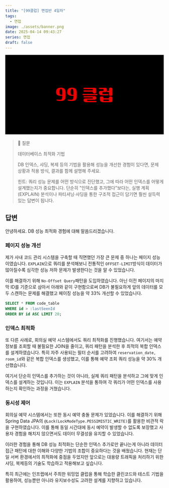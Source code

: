 ```yaml
---
title: "[99클럽] 면접반 4일차"
tags:
  - 면접
image: ./assets/banner.png
date: 2025-04-14 09:43:27
series: 면접
draft: false
---
```


![배너 이미지](./assets/banner.png)

> 📖 질문
>
> 데이터베이스 최적화 기법
>
> DB 인덱스, 샤딩, 복제 등의 기법을 활용해 성능을 개선한 경험이 있다면, 문제 상황과 적용 방식, 결과를 함께 설명해 주세요.
>
> 힌트: 쿼리 성능 문제를 어떤 방식으로 진단했고, 그에 따라 어떤 인덱스를 어떻게 설계했는지가 중요합니다. 단순히 "인덱스를 추가했다"보다는, 실행 계획(EXPLAIN) 분석이나 파티셔닝·샤딩을 통한 구조적 접근이 담기면 훨씬 설득력 있는 답변이 됩니다.

## 답변

안녕하세요. DB 성능 최적화 경험에 대해 말씀드리겠습니다.

### 페이지 성능 개선

제가 사내 코드 관리 시스템을 구축할 때 직면했던 가장 큰 문제 중 하나는 페이지 성능이였습니다. `EXPLAIN`으로 쿼리를 분석해보니 전통적인 `OFFSET-LIMIT`방식이 데이터가 많아질수록 심각한 성능 저하 문제가 발생한다는 것을 알 수 있었습니다.

이를 해결하기 위해 `No-Offset Query`패턴을 도입하였습니다. 아닌 이전 페이지의 마지막 ID를 기준으로 삼아서 아래와 같이 구현함으로써 DB가 불필요하게 앞의 데이터를 모두 스캔하는 문제를 해결했고 페이징 성능을 약 33% 개선할 수 있었습니다.

``` sql
SELECT * FROM code_table
WHERE id > :lastSeenId
ORDER BY id ASC LIMIT 20;
```

### 인덱스 최적화

또 다른 사례로, 회의실 예약 시스템에서도 쿼리 최적화를 진행했습니다. 여기서는 예약 정보를 조회할 때 불필요한 JOIN을 줄이고, 쿼리 패턴을 분석한 후 최적의 복합 인덱스를 설계하였습니다. 특히 자주 사용되는 필터 순서를 고려하여 `reservation_date, room_id`와 같은 복합 인덱스를 생성했고, 이를 통해 예약 조회 쿼리 성능을 약 30% 개선했습니다.

여기서 단순히 인덱스를 추가하는 것이 아니라, 실제 쿼리 패턴을 분석하고 그에 맞게 인덱스를 설계하는 것입니다. 이는 `EXPLAIN` 분석을 통하여 각 쿼리가 어떤 인덱스를 사용하는지 확인하는 과정을 거쳤습니다.

### 동시성 제어

회의실 예약 시스템에서는 또한 동시 예약 충돌 문제가 있었습니다. 이를 해결하기 위해 Spring Data JPA의 `@Lock(LockModeType.PESSIMISTIC_WRITE)`를 활용한 비관적 락을 구현하였습니다. 이를 통해 동일 시간대에 동시 예약이 발생할 수 없도록 보장했고 사용자 경험을 해치지 않으면서도 데이터 무결성을 유지할 수 있었습니다.

이러한 경험을 통해 DB 성능 최적화는 단순한 인덱스 추가로만 끝나는게 아니라 데이터 접근 패턴에 대한 이해와 다양한 기법의 조합이 중요하다는 것을 배웠습니다. 현재는 단일 서버 환경에서의 최적화에 중점을 두었지만 앞으로는 대용량 트래픽을 처리하기 위한 샤딩, 복제등의 기술도 학습하고 적용해보고 싶습니다.

특히 최근에는 인프랩에서 주최한 워밍업 클럽을 통해 학습한 클린코드와 테스트 기법을 활용하여, 성능뿐만 아니라 유지보수성도 고려한 설계를 지향하고 있습니다.
